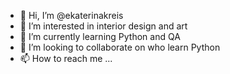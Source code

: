 - 👋 Hi, I’m @ekaterinakreis
- 👀 I’m interested in interior design and art
- 🌱 I’m currently learning Python and QA
- 💞️ I’m looking to collaborate on who learn Python
- 📫 How to reach me ...

<!---
ekaterinakreis/ekaterinakreis is a ✨ special ✨ repository because its `README.md` (this file) appears on your GitHub profile.
You can click the Preview link to take a look at your changes.
--->

